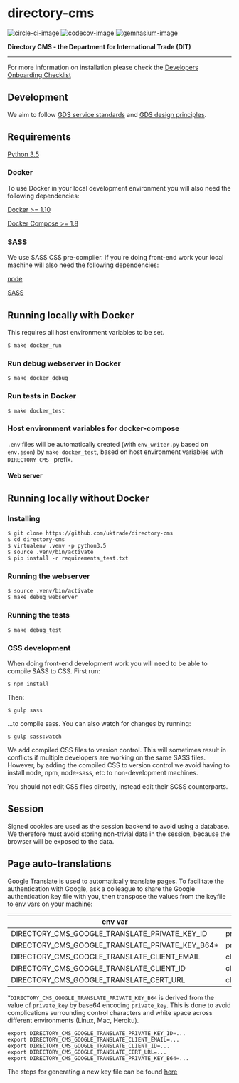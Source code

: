 # directory-cms

[![circle-ci-image]][circle-ci]
[![codecov-image]][codecov]
[![gemnasium-image]][gemnasium]

**Directory CMS - the Department for International Trade (DIT)**  

---

For more information on installation please check the [Developers Onboarding Checklist](https://uktrade.atlassian.net/wiki/spaces/ED/pages/32243946/Developers+onboarding+checklist)


## Development


We aim to follow [GDS service standards](https://www.gov.uk/service-manual/service-standard) and [GDS design principles](https://www.gov.uk/design-principles).


## Requirements
[Python 3.5](https://www.python.org/downloads/release/python-352/)

### Docker
To use Docker in your local development environment you will also need the following dependencies:

[Docker >= 1.10](https://docs.docker.com/engine/installation/)

[Docker Compose >= 1.8](https://docs.docker.com/compose/install/)

### SASS
We use SASS CSS pre-compiler. If you're doing front-end work your local machine will also need the following dependencies:

[node](https://nodejs.org/en/download/)

[SASS](https://rubygems.org/gems/sass/versions/3.4.22)

## Running locally with Docker
This requires all host environment variables to be set.

    $ make docker_run

### Run debug webserver in Docker

    $ make docker_debug

### Run tests in Docker

    $ make docker_test

### Host environment variables for docker-compose
``.env`` files will be automatically created (with ``env_writer.py`` based on ``env.json``) by ``make docker_test``, based on host environment variables with ``DIRECTORY_CMS_`` prefix.

#### Web server

## Running locally without Docker

### Installing
    $ git clone https://github.com/uktrade/directory-cms
    $ cd directory-cms
    $ virtualenv .venv -p python3.5
    $ source .venv/bin/activate
    $ pip install -r requirements_test.txt

### Running the webserver
    $ source .venv/bin/activate
    $ make debug_webserver

### Running the tests

    $ make debug_test

### CSS development

When doing front-end development work you will need to be able to compile SASS to CSS. First run:

    $ npm install

Then:

    $ gulp sass

...to compile sass. You can also watch for changes by running:

    $ gulp sass:watch

We add compiled CSS files to version control. This will sometimes result in conflicts if multiple developers are working on the same SASS files. However, by adding the compiled CSS to version control we avoid having to install node, npm, node-sass, etc to non-development machines.

You should not edit CSS files directly, instead edit their SCSS counterparts.

## Session

Signed cookies are used as the session backend to avoid using a database. We therefore must avoid storing non-trivial data in the session, because the browser will be exposed to the data.

## Page auto-translations

Google Translate is used to automatically translate pages. To facilitate the authentication with Google, ask a colleague to share the Google authentication key file with you, then transpose the values from the keyfile to env vars on your machine:

| env var | source                      |
| --------  | ------------------------ |
| DIRECTORY_CMS_GOOGLE_TRANSLATE_PRIVATE_KEY_ID | private_key_id    |
| DIRECTORY_CMS_GOOGLE_TRANSLATE_PRIVATE_KEY_B64* | private_key |
| DIRECTORY_CMS_GOOGLE_TRANSLATE_CLIENT_EMAIL | client_email      |
| DIRECTORY_CMS_GOOGLE_TRANSLATE_CLIENT_ID | client_email_id      |
| DIRECTORY_CMS_GOOGLE_TRANSLATE_CERT_URL | client_x509_cert_url  |

*`DIRECTORY_CMS_GOOGLE_TRANSLATE_PRIVATE_KEY_B64` is derived from the value of `private_key` by base64 encoding `private_key`. This is done to avoid complications surrounding control characters and white space across different environments (Linux, Mac, Heroku).

```
export DIRECTORY_CMS_GOOGLE_TRANSLATE_PRIVATE_KEY_ID=...
export DIRECTORY_CMS_GOOGLE_TRANSLATE_CLIENT_EMAIL=...
export DIRECTORY_CMS_GOOGLE_TRANSLATE_CLIENT_ID=...
export DIRECTORY_CMS_GOOGLE_TRANSLATE_CERT_URL=...
export DIRECTORY_CMS_GOOGLE_TRANSLATE_PRIVATE_KEY_B64=...
```

The steps for generating a new key file can be found [here](https://cloud.google.com/translate/docs/reference/libraries#setting_up_authentication)


[circle-ci-image]: https://circleci.com/gh/uktrade/directory-cms/tree/master.svg?style=svg
[circle-ci]: https://circleci.com/gh/uktrade/directory-cms/tree/master

[codecov-image]: https://codecov.io/gh/uktrade/directory-cms/branch/master/graph/badge.svg
[codecov]: https://codecov.io/gh/uktrade/directory-cms

[gemnasium-image]: https://gemnasium.com/badges/github.com/uktrade/directory-cms.svg
[gemnasium]: https://gemnasium.com/github.com/uktrade/directory-cms
